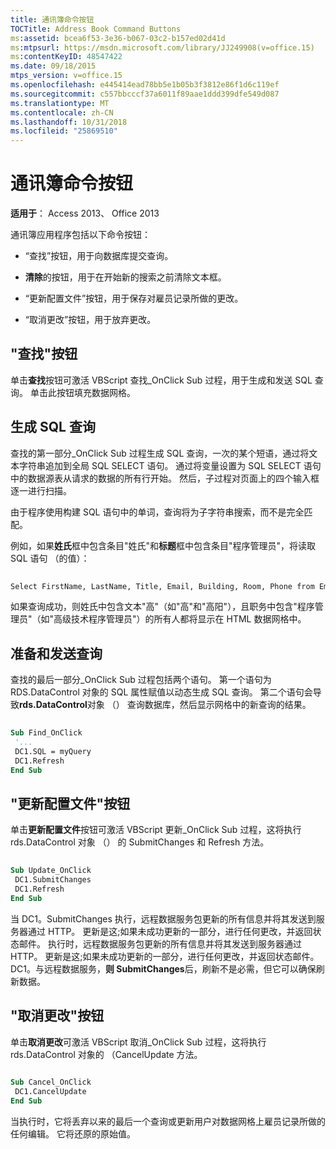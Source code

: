 ```yaml
---
title: 通讯簿命令按钮
TOCTitle: Address Book Command Buttons
ms:assetid: bcea6f53-3e36-b067-03c2-b157ed02d41d
ms:mtpsurl: https://msdn.microsoft.com/library/JJ249908(v=office.15)
ms:contentKeyID: 48547422
ms.date: 09/18/2015
mtps_version: v=office.15
ms.openlocfilehash: e445414ead78bb5e1b05b3f3812e86f1d6c119ef
ms.sourcegitcommit: c557bbcccf37a6011f89aae1ddd399dfe549d087
ms.translationtype: MT
ms.contentlocale: zh-CN
ms.lasthandoff: 10/31/2018
ms.locfileid: "25869510"
---
```

# <a name="address-book-command-buttons"></a>通讯簿命令按钮


**适用于**： Access 2013、 Office 2013


通讯簿应用程序包括以下命令按钮：

  - “查找”按钮，用于向数据库提交查询。

  - **清除**的按钮，用于在开始新的搜索之前清除文本框。

  - “更新配置文件”按钮，用于保存对雇员记录所做的更改。

  - “取消更改”按钮，用于放弃更改。

## <a name="find-button"></a>"查找"按钮

单击**查找**按钮可激活 VBScript 查找\_OnClick Sub 过程，用于生成和发送 SQL 查询。 单击此按钮填充数据网格。

## <a name="building-the-sql-query"></a>生成 SQL 查询

查找的第一部分\_OnClick Sub 过程生成 SQL 查询，一次的某个短语，通过将文本字符串追加到全局 SQL SELECT 语句。 通过将变量设置为 SQL SELECT 语句中的数据源表从请求的数据的所有行开始。 然后，子过程对页面上的四个输入框逐一进行扫描。

由于程序使用构建 SQL 语句中的单词，查询将为子字符串搜索，而不是完全匹配。

例如，如果**姓氏**框中包含条目"姓氏"和**标题**框中包含条目"程序管理员"，将读取 SQL 语句 （的值）：

```vb 
 
Select FirstName, LastName, Title, Email, Building, Room, Phone from Employee where lastname like 'Berge%' and title like 'Program Manager%' 
```

如果查询成功，则姓氏中包含文本"高"（如"高"和"高阳"），且职务中包含"程序管理员"（如"高级技术程序管理员"）的所有人都将显示在 HTML 数据网格中。

## <a name="preparing-and-sending-the-query"></a>准备和发送查询

查找的最后一部分\_OnClick Sub 过程包括两个语句。 第一个语句为 RDS.DataControl 对象的 SQL 属性赋值以动态生成 SQL 查询。 第二个语句会导致**rds.DataControl**对象 （） 查询数据库，然后显示网格中的新查询的结果。

```vb 
 
Sub Find_OnClick 
 '... 
 DC1.SQL = myQuery 
 DC1.Refresh 
End Sub 
```

## <a name="update-profile-button"></a>"更新配置文件"按钮

单击**更新配置文件**按钮可激活 VBScript 更新\_OnClick Sub 过程，这将执行 rds.DataControl 对象 （） 的 SubmitChanges 和 Refresh 方法。

```vb 
 
Sub Update_OnClick 
 DC1.SubmitChanges 
 DC1.Refresh 
End Sub 
```

当 DC1。SubmitChanges 执行，远程数据服务包更新的所有信息并将其发送到服务器通过 HTTP。 更新是这;如果未成功更新的一部分，进行任何更改，并返回状态邮件。 执行时，远程数据服务包更新的所有信息并将其发送到服务器通过 HTTP。 更新是这;如果未成功更新的一部分，进行任何更改，并返回状态邮件。 DC1。与远程数据服务，**则 SubmitChanges**后，刷新不是必需，但它可以确保刷新数据。

## <a name="cancel-changes-button"></a>"取消更改"按钮

单击**取消更改**可激活 VBScript 取消\_OnClick Sub 过程，这将执行 rds.DataControl 对象的 （CancelUpdate 方法。

```vb 
 
Sub Cancel_OnClick 
 DC1.CancelUpdate 
End Sub 
```

当执行时，它将丢弃以来的最后一个查询或更新用户对数据网格上雇员记录所做的任何编辑。 它将还原的原始值。

